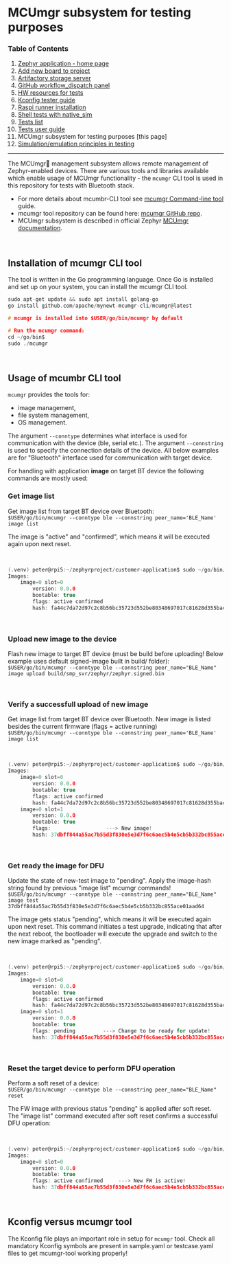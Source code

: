 # MCUmgr subsystem for testing purposes

### Table of Contents
1. [Zephyr application - home page](../README.md)
2. [Add new board to project](Add_new_board_to_project.md)
3. [Artifactory storage server](Artifactory_storage_server.md)
4. [GitHub workflow_dispatch panel](Github_workflow_dispatch_panel.md)
5. [HW resources for tests](HW_resources_for_tests.md)
6. [Kconfig tester guide](Kconfig_tester_guide.md)
7. [Raspi runner installation](Raspi_runner_installation.md)
8. [Shell tests with native_sim](Shell_tests_with_native_sim.md)
9. [Tests list](Tests_list.md)
10. [Tests user guide](Tests_user_guide.md)
11. MCUmgr subsystem for testing purposes [this page]
12. [Simulation/emulation principles in testing](Simulation_emulation_principles.md)
---

The MCUmgr management subsystem allows remote management of Zephyr-enabled devices.  There are various tools and libraries 
available which enable usage of MCUmgr functionality - the `mcumgr` CLI tool is used in this repository for tests with Bluetooth stack.

- For more details about mcumbr-CLI tool see [mcumgr Command-line tool](https://docs.nordicsemi.com/bundle/ncs-3.0.2/page/nrf/app_dev/bootloaders_dfu/dfu_tools_mcumgr_cli.html) guide.
- mcumgr tool repository can be found here: [mcumgr GitHub repo](https://github.com/apache/mynewt-mcumgr).
- MCUmgr subsystem is described in official Zephyr [MCUmgr documentation](https://docs.zephyrproject.org/latest/services/device_mgmt/mcumgr.html).


<br/>

## Installation of mcumgr CLI tool

The tool is written in the Go programming language. Once Go is installed and set up on your system, you can install the mcumgr CLI tool.

```c
sudo apt-get update && sudo apt install golang-go 
go install github.com/apache/mynewt-mcumgr-cli/mcumgr@latest

# mcumgr is installed into $USER/go/bin/mcumgr by default

# Run the mcumgr command:
cd ~/go/bin$
sudo ./mcumgr
```

<br/>

## Usage of mcumbr CLI tool 

`mcumgr` provides the tools for:<br/>
- image management, 
- file system management, 
- OS management.

The argument `--conntype` determines what interface is used for communication with the device (ble, serial etc.). The argument `--connstring` is used to specify the connection details of the device. All below examples are for "Bluetooth" interface used for communication with target device.

For handling with application <strong>image</strong> on target BT device the following commands are mostly used:

### Get image list

Get image list from target BT device over Bluetooth:<br/>
`$USER/go/bin/mcumgr --conntype ble --connstring peer_name='BLE_Name' image list`

The image is "active" and "confirmed", which means it will be executed again upon next reset.

<br/>

```c
(.venv) peter@rpi5:~/zephyrproject/customer-application$ sudo ~/go/bin/mcumgr --conntype ble --connstring peer_name="BLE_Name" image list
Images:
    image=0 slot=0
        version: 0.0.0
        bootable: true
        flags: active confirmed	
        hash: fa44c7da72d97c2c8b56bc35723d552be80348697017c81628d355bac5ea256d
```
<br/>

### Upload new image to the device

Flash new image to target BT device (must be build before uploading! Below example uses default signed-image built in build/ folder):<br/>
`$USER/go/bin/mcumgr --conntype ble --connstring peer_name="BLE_Name" image upload build/smp_svr/zephyr/zephyr.signed.bin`

<br/>

### Verify a successfull upload of new image

Get image list from target BT device over Bluetooth. New image is listed besides the current firmware (flags = active running)<br/>
`$USER/go/bin/mcumgr --conntype ble --connstring peer_name='BLE_Name' image list`

<br/>

```c
(.venv) peter@rpi5:~/zephyrproject/customer-application$ sudo ~/go/bin/mcumgr --conntype ble --connstring peer_name="BLE_Name" image list
Images:
    image=0 slot=0
        version: 0.0.0
        bootable: true
        flags: active confirmed	
        hash: fa44c7da72d97c2c8b56bc35723d552be80348697017c81628d355bac5ea256d
    image=0 slot=1
		version: 0.0.0
		bootable: true
		flags: 					---> New image!
		hash: 37dbff844a55ac7b55d3f830e5e3d7f6c6aec5b4e5cb5b332bc855ace01aad64
```

<br/>

### Get ready the image for DFU

Update the state of new-test image to "pending". Apply the image-hash string found by previous "image list" mcumgr commands!<br/>
`$USER/go/bin/mcumgr --conntype ble --connstring peer_name="BLE_Name" image test 37dbff844a55ac7b55d3f830e5e3d7f6c6aec5b4e5cb5b332bc855ace01aad64`

The image gets status "pending", which means it will be executed again upon next reset. This command initiates a test upgrade, indicating that after the next reboot, the bootloader will execute the upgrade and switch to the new image marked as "pending". 

<br/>

```c
(.venv) peter@rpi5:~/zephyrproject/customer-application$ sudo ~/go/bin/mcumgr --conntype ble --connstring peer_name="BLE_Name" image list
Images:
    image=0 slot=0
        version: 0.0.0
        bootable: true
        flags: active confirmed	
        hash: fa44c7da72d97c2c8b56bc35723d552be80348697017c81628d355bac5ea256d
    image=0 slot=1
        version: 0.0.0
        bootable: true
        flags: pending		   ---> Change to be ready for update!
        hash: 37dbff844a55ac7b55d3f830e5e3d7f6c6aec5b4e5cb5b332bc855ace01aad64
```

<br/>  

### Reset the target device to perform DFU operation

Perform a soft reset of a device:<br/>
`$USER/go/bin/mcumgr --conntype ble --connstring peer_name="BLE_Name" reset`

The FW image with previous status "pending" is applied after soft reset. The "image list" command executed after soft reset confirms a successful DFU operation:

<br/>

```c
(.venv) peter@rpi5:~/zephyrproject/customer-application$ sudo ~/go/bin/mcumgr --conntype ble --connstring peer_name="BLE_Name" image list
Images:
    image=0 slot=0
        version: 0.0.0
        bootable: true
        flags: active confirmed		---> New FW is active!
        hash: 37dbff844a55ac7b55d3f830e5e3d7f6c6aec5b4e5cb5b332bc855ace01aad64
```

<br/> 

## Kconfig versus mcumgr tool
The Kconfig file plays an important role in setup for `mcumgr` tool. Check all mandatory Kconfig symbols are present in sample.yaml or testcase.yaml files to get mcumgr-tool working properly!